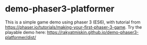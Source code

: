 # demo-phaser3-platformer
This is a simple game demo using phaser 3 (ES6), with tutorial from https://phaser.io/tutorials/making-your-first-phaser-3-game. Try the playable demo here: https://rakyatmiskin.github.io/demo-phaser3-platformer/dist/
